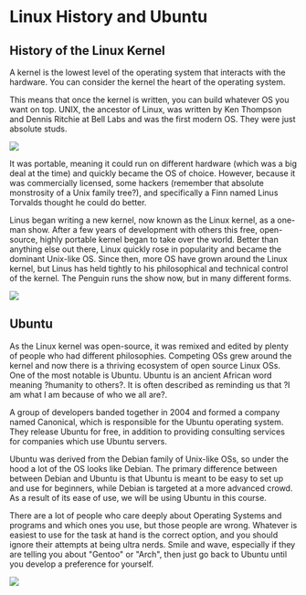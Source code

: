 # Linux History and Ubuntu
## History of the Linux Kernel

A kernel is the lowest level of the operating system that interacts with the hardware. You can consider the kernel the heart of the operating system. 

This means that once the kernel is written, you can build whatever OS you want on top. UNIX, the ancestor of Linux, was written by Ken Thompson and Dennis Ritchie at Bell Labs and was the first modern OS. They were just absolute studs.

[<img src="https://computerhistory.org/wp-content/uploads/2020/06/Thompson_and_Ritchie_source_unknown.jpg">](https://computerhistory.org/blog/discovering-dennis-ritchies-lost-dissertation/)


It was portable, meaning it could run on different hardware (which was a big deal at the time) and quickly became the OS of choice. However, because it was commercially licensed, some hackers (remember that absolute monstrosity of a Unix family tree?), and specifically a Finn named Linus Torvalds thought he could do better. 

Linus began writing a new kernel, now known as the Linux kernel, as a one-man show. After a few years of development with others this free, open-source, highly portable kernel began to take over the world. Better than anything else out there, Linux quickly rose in popularity and became the dominant Unix-like OS. Since then, more OS have grown around the Linux kernel, but Linus has held tightly to his philosophical and technical control of the kernel. The Penguin runs the show now, but in many different forms.

[<img src="https://upload.wikimedia.org/wikipedia/commons/thumb/3/35/Tux.svg/507px-Tux.svg.png">](https://en.wikipedia.org/wiki/Linux)



## Ubuntu
As the Linux kernel was open-source, it was remixed and edited by plenty of people who had different philosophies. Competing OSs grew around the kernel and now there is a thriving ecosystem of open source Linux OSs. One of the most notable is Ubuntu. Ubuntu is an ancient African word meaning ?humanity to others?. It is often described as reminding us that ?I am what I am because of who we all are?.

A group of developers banded together in 2004 and formed a company named Canonical, which is responsible for the Ubuntu operating system. They release Ubuntu for free, in addition to providing consulting services for companies which use Ubuntu servers.

Ubuntu was derived from the Debian family of Unix-like OSs, so under the hood a lot of the OS looks like Debian. The primary difference between between Debian and Ubuntu is that Ubuntu is meant to be easy to set up and use for beginners, while Debian is targeted at a more advanced crowd. As a result of its ease of use, we will be using Ubuntu in this course.

There are a lot of people who care deeply about Operating Systems and programs and which ones you use, but those people are wrong. Whatever is easiest to use for the task at hand is the correct option, and you should ignore their attempts at being ultra nerds. Smile and wave, especially if they are telling you about "Gentoo" or "Arch", then just go back to Ubuntu until you develop a preference for yourself.

[<img src="https://imgs.xkcd.com/comics/cautionary.png">](https://xkcd.com/456/)
